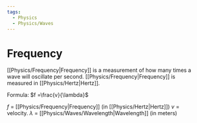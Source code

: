 ```yaml
---
tags:
  - Physics
  - Physics/Waves
---
```

# Frequency
[[Physics/Frequency|Frequency]] is a measurement of how many times a wave will oscillate per second. [[Physics/Frequency|Frequency]] is measured in [[Physics/Hertz|Hertz]].

Formula:
$f =\frac{v}{\lambda}$

$f$ = [[Physics/Frequency|Frequency]] (in [[Physics/Hertz|Hertz]])
$v$ = velocity.
$\lambda$ = [[Physics/Waves/Wavelength|Wavelength]] (in meters)
